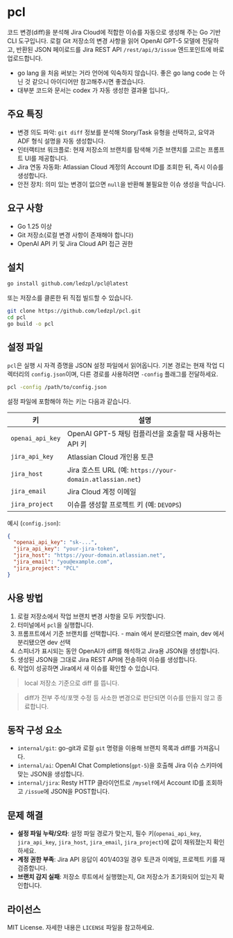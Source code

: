 # pcl

코드 변경(diff)을 분석해 Jira Cloud에 적합한 이슈를 자동으로 생성해 주는 Go 기반 CLI 도구입니다. 로컬 Git 저장소의 변경 사항을 읽어 OpenAI GPT-5 모델에 전달하고, 반환된 JSON 페이로드를 Jira REST API `/rest/api/3/issue` 엔드포인트에 바로 업로드합니다.

- go lang 을 처음 써보는 거라 언어에 익숙하지 않습니다. 좋은 go lang code 는 아닌 것 같으니 아이디어만 참고해주시면 좋겠습니다.
- 대부분 코드와 문서는 codex 가 자동 생성한 결과물 입니다,.

## 주요 특징
- 변경 의도 파악: `git diff` 정보를 분석해 Story/Task 유형을 선택하고, 요약과 ADF 형식 설명을 자동 생성합니다.
- 인터랙티브 워크플로: 현재 저장소의 브랜치를 탐색해 기준 브랜치를 고르는 프롬프트 UI를 제공합니다.
- Jira 연동 자동화: Atlassian Cloud 계정의 Account ID를 조회한 뒤, 즉시 이슈를 생성합니다.
- 안전 장치: 의미 있는 변경이 없으면 `null`을 반환해 불필요한 이슈 생성을 막습니다.

## 요구 사항
- Go 1.25 이상
- Git 저장소(로컬 변경 사항이 존재해야 합니다)
- OpenAI API 키 및 Jira Cloud API 접근 권한

## 설치
```bash
go install github.com/ledzpl/pcl@latest
```
또는 저장소를 클론한 뒤 직접 빌드할 수 있습니다.
```bash
git clone https://github.com/ledzpl/pcl.git
cd pcl
go build -o pcl
```

## 설정 파일
`pcl`은 실행 시 자격 증명을 JSON 설정 파일에서 읽어옵니다. 기본 경로는 현재 작업 디렉터리의 `config.json`이며, 다른 경로를 사용하려면 `-config` 플래그를 전달하세요.

```bash
pcl -config /path/to/config.json
```

설정 파일에 포함해야 하는 키는 다음과 같습니다.

| 키 | 설명 |
| --- | --- |
| `openai_api_key` | OpenAI GPT-5 채팅 컴플리션을 호출할 때 사용하는 API 키 |
| `jira_api_key` | Atlassian Cloud 개인용 토큰 |
| `jira_host` | Jira 호스트 URL (예: `https://your-domain.atlassian.net`) |
| `jira_email` | Jira Cloud 계정 이메일 |
| `jira_project` | 이슈를 생성할 프로젝트 키 (예: `DEVOPS`) |

예시 (`config.json`):

```json
{
  "openai_api_key": "sk-...",
  "jira_api_key": "your-jira-token",
  "jira_host": "https://your-domain.atlassian.net",
  "jira_email": "you@example.com",
  "jira_project": "PCL"
}
```

## 사용 방법
1. 로컬 저장소에서 작업 브랜치 변경 사항을 모두 커밋합니다.
2. 터미널에서 `pcl`을 실행합니다.
3. 프롬프트에서 기준 브랜치를 선택합니다. - main 에서 분리됐으면 main, dev 에서 분리됐으면 dev 선택
4. 스피너가 표시되는 동안 OpenAI가 diff를 해석하고 Jira용 JSON을 생성합니다.
5. 생성된 JSON을 그대로 Jira REST API에 전송하여 이슈를 생성합니다.
6. 작업이 성공하면 Jira에서 새 이슈를 확인할 수 있습니다.

> local 저장소 기준으로 diff 를 뜹니다.

> diff가 전부 주석/포맷 수정 등 사소한 변경으로 판단되면 이슈를 만들지 않고 종료합니다.

## 동작 구성 요소
- `internal/git`: go-git과 로컬 `git` 명령을 이용해 브랜치 목록과 diff를 가져옵니다.
- `internal/ai`: OpenAI Chat Completions(`gpt-5`)을 호출해 Jira 이슈 스키마에 맞는 JSON을 생성합니다.
- `internal/jira`: Resty HTTP 클라이언트로 `/myself`에서 Account ID를 조회하고 `/issue`에 JSON을 POST합니다.

## 문제 해결
- **설정 파일 누락/오타**: 설정 파일 경로가 맞는지, 필수 키(`openai_api_key`, `jira_api_key`, `jira_host`, `jira_email`, `jira_project`)에 값이 채워졌는지 확인하세요.
- **계정 권한 부족**: Jira API 응답이 401/403일 경우 토큰과 이메일, 프로젝트 키를 재검증합니다.
- **브랜치 감지 실패**: 저장소 루트에서 실행했는지, Git 저장소가 초기화되어 있는지 확인합니다.

## 라이선스
MIT License. 자세한 내용은 `LICENSE` 파일을 참고하세요.
